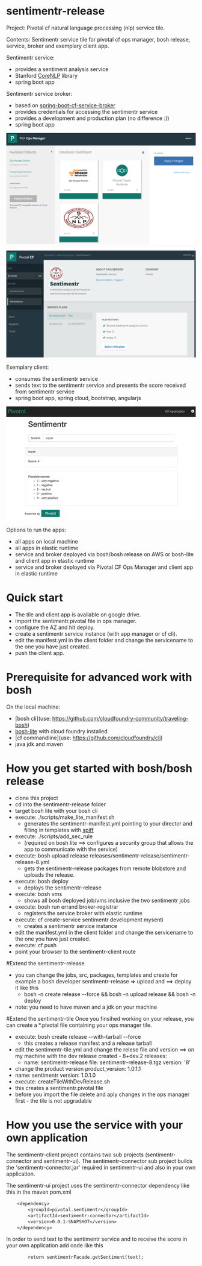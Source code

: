 # sentimentr-release
Project: Pivotal cf natural language processing (nlp) service tile.

Contents: Sentimentr service tile for pivotal cf ops manager, bosh release, service, broker and exemplary client app. 
 
Sentimentr service: 
- provides a sentiment analysis service
- Stanford [CoreNLP](http://nlp.stanford.edu/software/corenlp.shtml) library
- spring boot app

Sentimentr service broker:
- based on [spring-boot-cf-service-broker](https://github.com/cloudfoundry-community/spring-boot-cf-service-broker)
- provides credentials for accessing the sentimentr service
- provides a development and production plan (no difference :))
- spring boot app

![Alt text](/docs/ops-manager.png?raw=true "tile")

![Alt text](/docs/app-manager.png?raw=true "app-manager")

Exemplary client:
- consumes the sentimentr service
- sends text to the sentimentr service and presents the score received from sentimentr service
- spring boot app, spring cloud, bootstrap, angularjs

![Alt text](/docs/sentimentr-client.png?raw=true "sentimentr-client")

Options to run the apps:
- all apps on local machine
- all apps in elastic runtime
- service and broker deployed via bosh/bosh release on AWS or bosh-lite and client app in elastic runtime 
- service and broker deployed via Pivotal CF Ops Manager and client app in elastic runtime 

# Quick start
- The tile and client app is available on google drive.
- import the sentimentr.pivotal file in ops manager.
- configure the AZ and hit deploy.
- create a sentimentr service instance (with app manager or cf cli).
- edit the manifest.yml in the client folder and change the servicename to the one you have just created.
- push the client app.

# Prerequisite for advanced work with bosh
On the local machine:
- [bosh cli](use: https://github.com/cloudfoundry-community/traveling-bosh)
- [bosh-lite](https://github.com/cloudfoundry/bosh-lite) with cloud foundry installed 
- [cf commandline](use: https://github.com/cloudfoundry/cli)
- java jdk and maven

# How you get started with bosh/bosh release
- clone this project
- cd into the sentimentr-release folder
- target bosh lite with your bosh cli
- execute: ./scripts/make_lite_manifest.sh
	- generates the sentimentr-manifest.yml pointing to your director and filling in templates with [spiff](https://github.com/cloudfoundry-incubator/spiff/) 
- execute: ./scripts/add_sec_rule 
	- (required on bosh lite ==> configures a security group that allows the app to communicate with the service)
- execute: bosh upload release releases/sentimentr-release/sentimentr-release-8.yml
	- gets the sentimentr-release packages from remote blobstore and uploads the release.
- execute: bosh deploy
	- deploys the sentimentr-release
- execute: bosh vms
	- shows all bosh deployed job/vms inclusive the two sentimentr jobs 
- execute: bosh run errand broker-registrar
	- registers the service broker with elastic runtime
- execute: cf create-service  sentimentr development mysenti
	- creates a sentimentr service instance  
- edit the manifest.yml in the client folder and change the servicename to the one you have just created.
- execute: cf push
- point your browser to the sentimentr-client route

#Extend the sentimentr-release
- you can change the jobs, src, packages, templates and create for example a bosh developer sentimentr-release => upload and ==> deploy it like this
	- bosh -n create release --force && bosh -n upload release && bosh -n deploy
- note: you need to have maven and a jdk on your machine 
	
#Extend the sentimentr-tile
Once you finsihed working on your release, you can create a *.pivotal file containing your ops manager tile.

- execute: bosh create release --with-tarball --force
	- this creates a release manifest and a release tarball 
- edit the sentimentr-tile.yml and change the relese file and version ==> on my machine with the dev release created - 8+dev.2
releases:                                                 
  - name: sentimentr-release
    file: sentimentr-release-8.tgz
    version: '8'
- change the product version
product_version: 1.0.1.1                                     
- name: sentimentr
  version: 1.0.1.0
- execute: createTileWithDevRelease.sh
- this creates a sentimentr.pivotal file 
- before you import the file delete and aply changes in the ops manager first - the tile is not upgradable

# How you use the service with your own application

The sentimentr-client project contains two sub projects (sentimentr-connector and sentimentr-ui). The sentimentr-connector sub project builds the 'sentimentr-connector.jar' required in sentimentr-ui and also in your own application.

The sentimentr-ui project uses the sentimentr-connector dependency like this in the maven pom.xml

		<dependency>
			<groupId>pivotal.sentimentr</groupId>
			<artifactId>sentimentr-connector</artifactId>
			<version>0.0.1-SNAPSHOT</version>
		</dependency>

In order to send text to the sentimentr service and to receive the score in your own application add code like this

			return sentimentrFacade.getSentiment(text);

